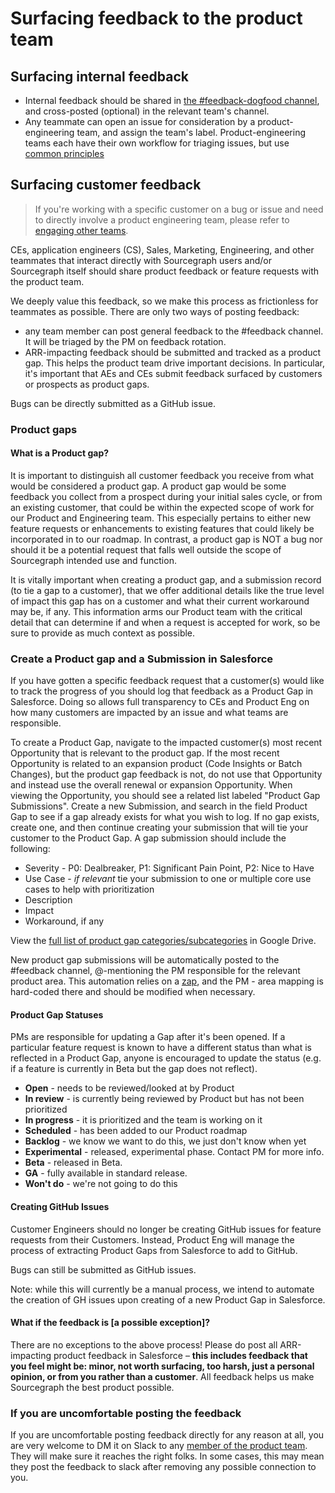 # Surfacing feedback to the product team

## Surfacing internal feedback

- Internal feedback should be shared in [the #feedback-dogfood channel](../../team-culture/feedback-dogfood.md), and cross-posted (optional) in the relevant team's channel.
- Any teammate can open an issue for consideration by a product-engineering team, and assign the team's label. Product-engineering teams each have their own workflow for triaging issues, but use [common principles](../../process/working-with-issues.md)

## Surfacing customer feedback

> If you're working with a specific customer on a bug or issue and need to directly involve a product engineering team, please refer to [engaging other teams](../../../ce-support/support/process/engaging-other-teams.md).

CEs, application engineers (CS), Sales, Marketing, Engineering, and other teammates that interact directly with Sourcegraph users and/or Sourcegraph itself should share product feedback or feature requests with the product team.

We deeply value this feedback, so we make this process as frictionless for teammates as possible. There are only two ways of posting feedback:

- any team member can post general feedback to the #feedback channel. It will be triaged by the PM on feedback rotation.
- ARR-impacting feedback should be submitted and tracked as a product gap. This helps the product team drive important decisions. In particular, it's important that AEs and CEs submit feedback surfaced by customers or prospects as product gaps.

Bugs can be directly submitted as a GitHub issue.

### Product gaps

#### What is a Product gap?

It is important to distinguish all customer feedback you receive from what would be considered a product gap. A product gap would be some feedback you collect from a prospect during your initial sales cycle, or from an existing customer, that could be within the expected scope of work for our Product and Engineering team. This especially pertains to either new feature requests or enhancements to existing features that could likely be incorporated in to our roadmap. In contrast, a product gap is NOT a bug nor should it be a potential request that falls well outside the scope of Sourcegraph intended use and function.

It is vitally important when creating a product gap, and a submission record (to tie a gap to a customer), that we offer additional details like the true level of impact this gap has on a customer and what their current workaround may be, if any. This information arms our Product team with the critical detail that can determine if and when a request is accepted for work, so be sure to provide as much context as possible.

### Create a Product gap and a Submission in Salesforce

If you have gotten a specific feedback request that a customer(s) would like to track the progress of you should log that feedback as a Product Gap in Salesforce. Doing so allows full transparency to CEs and Product Eng on how many customers are impacted by an issue and what teams are responsible.

To create a Product Gap, navigate to the impacted customer(s) most recent Opportunity that is relevant to the product gap. If the most recent Opportunity is related to an expansion product (Code Insights or Batch Changes), but the product gap feedback is not, do not use that Opportunity and instead use the overall renewal or expansion Opportunity. When viewing the Opportunity, you should see a related list labeled "Product Gap Submissions". Create a new Submission, and search in the field Product Gap to see if a gap already exists for what you wish to log. If no gap exists, create one, and then continue creating your submission that will tie your customer to the Product Gap. A gap submission should include the following:

- Severity - P0: Dealbreaker, P1: Significant Pain Point, P2: Nice to Have
- Use Case - _if relevant_ tie your submission to one or multiple core use cases to help with prioritization
- Description
- Impact
- Workaround, if any

View the [full list of product gap categories/subcategories](https://docs.google.com/spreadsheets/d/1lgfIJUGkGW0Cp6yJmOqpR-WcUaWj8LbEAg4jt6EH4oY/edit?usp=sharing) in Google Drive.

New product gap submissions will be automatically posted to the #feedback channel, @-mentioning the PM responsible for the relevant product area. This automation relies on a [zap](https://zapier.com/app/editor/145738791), and the PM - area mapping is hard-coded there and should be modified when necessary.

#### Product Gap Statuses

PMs are responsible for updating a Gap after it's been opened. If a particular feature request is known to have a different status than what is reflected in a Product Gap, anyone is encouraged to update the status (e.g. if a feature is currently in Beta but the gap does not reflect).

- **Open** - needs to be reviewed/looked at by Product
- **In review** - is currently being reviewed by Product but has not been prioritized
- **In progress** - it is prioritized and the team is working on it
- **Scheduled** - has been added to our Product roadmap
- **Backlog** - we know we want to do this, we just don't know when yet
- **Experimental** - released, experimental phase. Contact PM for more info.
- **Beta** - released in Beta.
- **GA** - fully available in standard release.
- **Won't do** - we're not going to do this

#### Creating GitHub Issues

Customer Engineers should no longer be creating GitHub issues for feature requests from their Customers. Instead, Product Eng will manage the process of extracting Product Gaps from Salesforce to add to GitHub.

Bugs can still be submitted as GitHub issues.

Note: while this will currently be a manual process, we intend to automate the creation of GH issues upon creating of a new Product Gap in Salesforce.

#### What if the feedback is [a possible exception]?

There are no exceptions to the above process! Please do post all ARR-impacting product feedback in Salesforce – **this includes feedback that you feel might be: minor, not worth surfacing, too harsh, just a personal opinion, or from you rather than a customer**. All feedback helps us make Sourcegraph the best product possible.

### If you are uncomfortable posting the feedback

If you are uncomfortable posting feedback directly for any reason at all, you are very welcome to DM it on Slack to any [member of the product team](index.md#members). They will make sure it reaches the right folks. In some cases, this may mean they post the feedback to slack after removing any possible connection to you.
